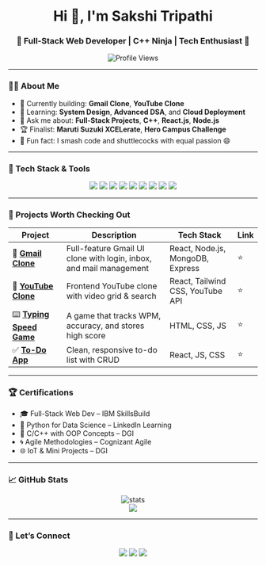 <h1 align="center">Hi 👋, I'm Sakshi Tripathi</h1>
<h3 align="center">🚀 Full-Stack Web Developer | C++ Ninja | Tech Enthusiast 🚀</h3>

<p align="center">
  <img src="https://komarev.com/ghpvc/?username=SakshiTripathi680&label=Profile%20views&color=0e75b6&style=flat" alt="Profile Views" />
</p>

---

### 👩‍💻 About Me

- 🔭 Currently building: **Gmail Clone**, **YouTube Clone**
- 🌱 Learning: **System Design**, **Advanced DSA**, and **Cloud Deployment**
- 💬 Ask me about: **Full-Stack Projects**, **C++**, **React.js**, **Node.js**
- 🏆 Finalist: **Maruti Suzuki XCELerate**, **Hero Campus Challenge**
- 🏸 Fun fact: I smash code and shuttlecocks with equal passion 😄

---

### 🚀 Tech Stack & Tools

<p align="center">
  <img src="https://img.shields.io/badge/C++-00599C?style=for-the-badge&logo=c%2B%2B&logoColor=white"/>
  <img src="https://img.shields.io/badge/Python-FFD43B?style=for-the-badge&logo=python&logoColor=blue"/>
  <img src="https://img.shields.io/badge/JavaScript-F7DF1E?style=for-the-badge&logo=javascript&logoColor=black"/>
  <img src="https://img.shields.io/badge/React-20232A?style=for-the-badge&logo=react&logoColor=61DAFB"/>
  <img src="https://img.shields.io/badge/Node.js-339933?style=for-the-badge&logo=nodedotjs&logoColor=white"/>
  <img src="https://img.shields.io/badge/Express.js-000000?style=for-the-badge&logo=express&logoColor=white"/>
  <img src="https://img.shields.io/badge/MongoDB-4EA94B?style=for-the-badge&logo=mongodb&logoColor=white"/>
  <img src="https://img.shields.io/badge/TailwindCSS-38B2AC?style=for-the-badge&logo=tailwind-css&logoColor=white"/>
  <img src="https://img.shields.io/badge/GitHub-181717?style=for-the-badge&logo=github&logoColor=white"/>
</p>

---

### 🧩 Projects Worth Checking Out

| Project | Description | Tech Stack | Link |
|--------|-------------|------------|------|
| 📧 **[Gmail Clone](https://github.com/SakshiTripathi680/gmail-clone)** | Full-feature Gmail UI clone with login, inbox, and mail management | React, Node.js, MongoDB, Express | ⭐ |
| 🎥 **[YouTube Clone](https://github.com/SakshiTripathi680/youtube-clone)** | Frontend YouTube clone with video grid & search | React, Tailwind CSS, YouTube API | ⭐ |
| ⌨️ **[Typing Speed Game](https://github.com/SakshiTripathi680/Typing-Speed-Game)** | A game that tracks WPM, accuracy, and stores high score | HTML, CSS, JS | ⭐ |
| ✅ **[To-Do App](https://github.com/SakshiTripathi680/todo-app)** | Clean, responsive to-do list with CRUD | React, JS, CSS | ⭐ |

---

### 🏆 Certifications

- 🎓 Full-Stack Web Dev – IBM SkillsBuild  
- 🐍 Python for Data Science – LinkedIn Learning  
- 📘 C/C++ with OOP Concepts – DGI  
- 🌀 Agile Methodologies – Cognizant Agile  
- 🌐 IoT & Mini Projects – DGI

---

### 📈 GitHub Stats

<p align="center">
  <img src="https://github-readme-stats.vercel.app/api?username=SakshiTripathi680&show_icons=true&theme=radical" alt="stats" />
  <br />
  <img src="https://github-readme-streak-stats.herokuapp.com/?user=SakshiTripathi680&theme=radical" />
</p>

---

### 🔗 Let’s Connect

<p align="center">
  <a href="mailto:sakshitripathi680@gmail.com"><img src="https://img.shields.io/badge/Gmail-D14836?style=for-the-badge&logo=gmail&logoColor=white"/></a>
  <a href="https://www.linkedin.com/in/sakshi-tripathi-523a01212/"><img src="https://img.shields.io/badge/LinkedIn-0A66C2?style=for-the-badge&logo=linkedin&logoColor=white"/></a>
  <a href="https://github.com/SakshiTripathi680"><img src="https://img.shields.io/badge/GitHub-000000?style=for-the-badge&logo=github&logoColor=white"/></a>
</p>
